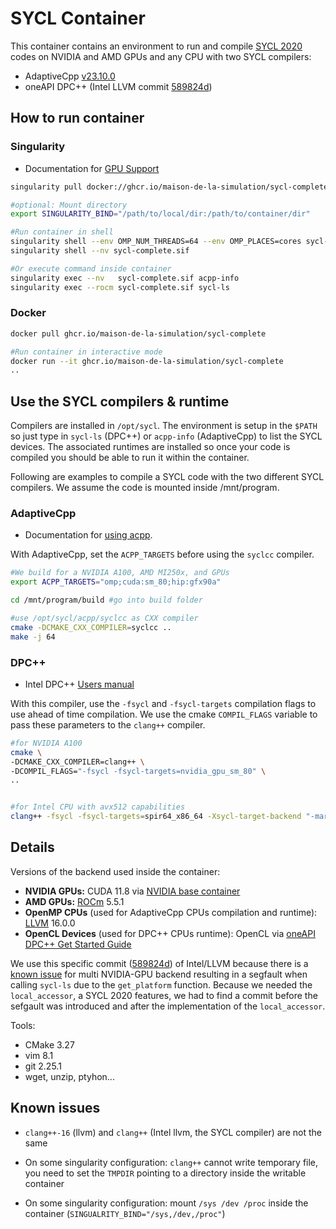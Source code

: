 # SYCL Container

This container contains an environment to run and compile [SYCL 2020](https://registry.khronos.org/SYCL/specs/sycl-2020/html/sycl-2020.html) codes on NVIDIA and AMD GPUs and any CPU with two SYCL compilers:
- AdaptiveCpp [v23.10.0](https://github.com/AdaptiveCpp/AdaptiveCpp/tree/v23.10.0)
- oneAPI DPC++ (Intel LLVM commit [589824d](https://github.com/intel/llvm/tree/589824d74532c85dee50e006cdc6685269eadfef))

## How to run container

### Singularity
- Documentation for [GPU Support](https://docs.sylabs.io/guides/3.5/user-guide/gpu.html)

```sh
singularity pull docker://ghcr.io/maison-de-la-simulation/sycl-complete

#optional: Mount directory
export SINGULARITY_BIND="/path/to/local/dir:/path/to/container/dir"

#Run container in shell
singularity shell --env OMP_NUM_THREADS=64 --env OMP_PLACES=cores sycl-complete.sif
singularity shell --nv sycl-complete.sif

#Or execute command inside container
singularity exec --nv   sycl-complete.sif acpp-info
singularity exec --rocm sycl-complete.sif sycl-ls
```

### Docker
```sh
docker pull ghcr.io/maison-de-la-simulation/sycl-complete

#Run container in interactive mode
docker run --it ghcr.io/maison-de-la-simulation/sycl-complete
..
```
## Use the SYCL compilers & runtime
Compilers are installed in `/opt/sycl`. The environment is setup in the `$PATH` so just type in `sycl-ls` (DPC++) or `acpp-info` (AdaptiveCpp) to list the SYCL devices. The associated runtimes are installed so once your code is compiled you should be able to run it within the container.

Following are examples to compile a SYCL code with the two different SYCL compilers. We assume the code is mounted inside /mnt/program.

### AdaptiveCpp
- Documentation for [using acpp](https://github.com/AdaptiveCpp/AdaptiveCpp/blob/develop/doc/using-hipsycl.md).

With AdaptiveCpp, set the `ACPP_TARGETS` before using the `syclcc` compiler.

```sh
#We build for a NVIDIA A100, AMD MI250x, and GPUs
export ACPP_TARGETS="omp;cuda:sm_80;hip:gfx90a"

cd /mnt/program/build #go into build folder

#use /opt/sycl/acpp/syclcc as CXX compiler
cmake -DCMAKE_CXX_COMPILER=syclcc ..
make -j 64
```

### DPC++
- Intel DPC++ [Users manual](https://intel.github.io/llvm-docs/UsersManual.html)

With this compiler, use the `-fsycl` and `-fsycl-targets` compilation flags to use ahead of time compilation. We use the cmake `COMPIL_FLAGS` variable to pass these parameters to the `clang++` compiler.

```sh
#for NVIDIA A100
cmake \
-DCMAKE_CXX_COMPILER=clang++ \
-DCOMPIL_FLAGS="-fsycl -fsycl-targets=nvidia_gpu_sm_80" \
..


#for Intel CPU with avx512 capabilities
clang++ -fsycl -fsycl-targets=spir64_x86_64 -Xsycl-target-backend "-march=avx512"
```

<!-- ## Tested hardware
We tested with a version of docker at least ... and singularity ...

**GPUs**
| NVIDIA            |      AMD      |
|:-----------------:|:-------------:|
| A100 (`sm_80`)    |    MI250x     |
| V100              |               |

**CPUs**
|       Intel      | AMD         |
|:----------------:|:-----------:|
| Xeon Gold 6230   | EPYC  ...   |
| ...              | GENOA ...   | -->

## Details
Versions of the backend used inside the container:
- **NVIDIA GPUs:** CUDA 11.8 via [NVIDIA base container](https://hub.docker.com/layers/nvidia/cuda/11.8.0-devel-ubuntu20.04/images/sha256-6e12af425102e25d3e644ed353072eca3aa8c5f11dd79fa8e986664f9e62b37a?context=explore)
- **AMD GPUs:** [ROCm](https://docs.amd.com/en/docs-5.5.0/deploy/linux/index.html) 5.5.1
- **OpenMP CPUs** (used for AdaptiveCpp CPUs compilation and runtime): [LLVM](https://apt.llvm.org/) 16.0.0
- **OpenCL Devices** (used for DPC++ CPUs runtime): OpenCL via [oneAPI DPC++ Get Started Guide](https://intel.github.io/llvm-docs/GetStartedGuide.html#install-low-level-runtime)

We use this specific commit ([589824d](https://github.com/intel/llvm/tree/589824d74532c85dee50e006cdc6685269eadfef)) of Intel/LLVM because there is a [known issue](https://github.com/intel/llvm/issues/4381) for multi NVIDIA-GPU backend resulting in a segfault when calling `sycl-ls` due to the `get_platform` function. Because we needed the `local_accessor`, a SYCL 2020 features, we had to find a commit before the sefgault was introduced and after the implementation of the `local_accessor`.

Tools:
- CMake 3.27
- vim 8.1
- git 2.25.1
- wget, unzip, ptyhon...

## Known issues
- `clang++-16` (llvm) and `clang++` (Intel llvm, the SYCL compiler) are not the same

- On some singularity configuration: `clang++` cannot write temporary file, you need to set the `TMPDIR` pointing to a directory inside the writable container
- On some singularity configuration: mount `/sys /dev /proc` inside the container (`SINGUALRITY_BIND="/sys,/dev,/proc"`)
